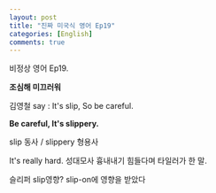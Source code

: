```yaml
---
layout: post
title: "진짜 미국식 영어 Ep19"
categories: [English]
comments: true
---
```


비정상 영어 Ep19.

<b>조심해 미끄러워</b>

김영철 say : It's slip, So be careful.

<b>Be careful, It's slippery.</b>

slip 동사 / slippery 형용사

It's really hard. 성대모사 흉내내기 힘들다며 타일러가 한 말.

슬리퍼 slip영향? slip-on에 영향을 받았다 
